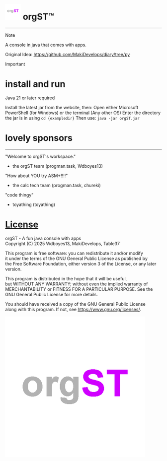 # <img src="Logo.svg" width="50"/> orgST™
-- -- -- --
>[!NOTE]
>A console in java that comes with apps.
>  
Original Idea: https://github.com/MakiDevelops/diary/tree/py  
>  
  
>[!IMPORTANT]
># install and run
>Java 21 or later required
> 
>Install the latest jar from the website, then:
>Open either Microsoft PowerShell (for Windows) or the terminal (Any other OS)
>Enter the directory the jar is in using `cd {exampledir}`
>Then use: `java -jar orgST.jar`

# lovely sponsors
-- -- -- -- -- -- --

"Welcome to orgST's workspace."
- the orgST team
(progman.task, Wdboyes13)

"How about YOU try ASM+!!!!"
- the calc tech team
(progman.task, chureki)

"code thingy"
- toyathing
(toyathing)
  
# [License](LICENSE)
orgST - A fun java console with apps  
Copyright (C) 2025  Wdboyes13, MakiDevelops, Table37  
  
This program is free software: you can redistribute it and/or modify  
it under the terms of the GNU General Public License as published by  
the Free Software Foundation, either version 3 of the License, or any later version.  
  
This program is distributed in the hope that it will be useful,  
but WITHOUT ANY WARRANTY; without even the implied warranty of  
MERCHANTABILITY or FITNESS FOR A PARTICULAR PURPOSE.  See the  
GNU General Public License for more details.  
  
You should have received a copy of the GNU General Public License  
along with this program.  If not, see https://www.gnu.org/licenses/.  
  
![orgST logo](image.png)  
